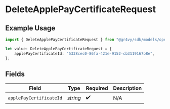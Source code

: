 # DeleteApplePayCertificateRequest

## Example Usage

```typescript
import { DeleteApplePayCertificateRequest } from "@gr4vy/sdk/models/operations";

let value: DeleteApplePayCertificateRequest = {
    applePayCertificateId: "5338cec0-86fa-421e-9152-cb3119167b8e",
};
```

## Fields

| Field                   | Type                    | Required                | Description             |
| ----------------------- | ----------------------- | ----------------------- | ----------------------- |
| `applePayCertificateId` | *string*                | :heavy_check_mark:      | N/A                     |